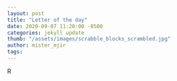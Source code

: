 ```yaml
---
layout: post
title: "Letter of the day"
date: 2020-09-07 11:20:00 -0500
categories: jekyll update
thumb: "/assets/images/scrabble_blocks_scrambled.jpg"
author: mister_mjir
tags:
---
```

R
